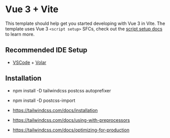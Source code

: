# Vue 3 + Vite

This template should help get you started developing with Vue 3 in Vite. The template uses Vue 3 `<script setup>` SFCs, check out the [script setup docs](https://v3.vuejs.org/api/sfc-script-setup.html#sfc-script-setup) to learn more.

## Recommended IDE Setup

- [VSCode](https://code.visualstudio.com/) + [Volar](https://marketplace.visualstudio.com/items?itemName=johnsoncodehk.volar)

## Installation

- npm install -D tailwindcss postcss autoprefixer
- npm install -D postcss-import

- https://tailwindcss.com/docs/installation
- https://tailwindcss.com/docs/using-with-preprocessors
- https://tailwindcss.com/docs/optimizing-for-production

